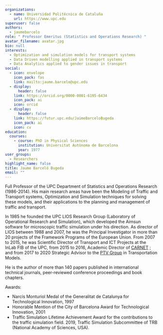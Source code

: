 ```yaml
---
organizations:
  - name: Universidad Politécnica de Cataluña
    url: https://www.upc.edu
superuser: false
authors:
  - jaumebarcelo
role: " Professor Emeritus (Statistics and Operations Research) "
avatar_filename: avatar.jpg
bio: null
interests:
  - Optimization and simulation models for transport systems
  - Data Driven modelling applied in transport systems
  - Data Analytics applied to gender issues in transport
social:
  - icon: envelope
    icon_pack: fas
    link: mailto:jaume.barcelo@upc.edu
  - display:
      header: false
    link: https://orcid.org/0000-0001-6195-6434
    icon_pack: ai
    icon: orcid
  - display:
      header: false
    link: https://futur.upc.edu/JaimeBarceloBugeda
    icon_pack: ai
    icon: cv
education:
  courses:
    - course: PhD in Physical Sciences
      institution: Universitat Autònoma de Barcelona
      year: 1977
user_groups:
  - Researchers
highlight_name: false
title: Jaume Barceló Bugeda
email: ""
---
```

Full Professor of the UPC Department of Statistics and Operations Research (1986-2014). His main research areas have been the Modeling of Traffic and Transport systems, Optimization and Simulation techniques for solving these models, and their applications to the planning and management of traffic and transport. 

In 1985 he founded the UPC LIOS Research Group (Laboratory of Operational Research and Simulation), which developed the Aimsun software for microscopic traffic simulation under his direction. As director of LIOS between 1988 and 2007, he was the Principal Investigator in more than 20 projects of the Framework Programs of the European Union. From 2007 to 2015, he was Scientific Director of Transport and ICT Projects at the InLab FIB of the UPC, from 2015 to 2016, Academic Director of [CARNET](https://carnetbarcelona.com/) ; and from 2017 to 2020 Strategic Advisor to the [PTV Group](https://www.ptvgroup.com) in Transportation Models. 

He is the author of more than 140 papers published in international technical journals, peer-reviewed conference proceedings and book chapters.

Awards:

* Narcís Monturiol Medal of the Generalitat de Catalunya for Technological Innovation, 1997 
* Honorable Mention of the City of Barcelona Award for Technological Innovation, 2001
* Traffic Simulation Lifetime Achievement Award for the contributions to the traffic simulation field. 2019, Traffic Simulation Subcommittee of TRB (National Academy of Sciences, USA).